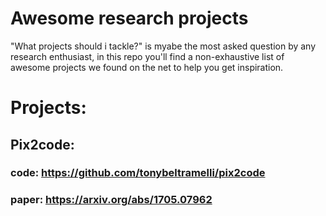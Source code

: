 # Awesome research projects
"What projects should i tackle?" is myabe the most asked question by any research enthusiast, in this repo you'll find a non-exhaustive list of awesome projects we found on the net to help you get inspiration.

# Projects:
## Pix2code: 
### code: https://github.com/tonybeltramelli/pix2code
### paper: https://arxiv.org/abs/1705.07962
